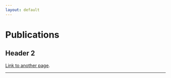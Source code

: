 ```yaml
---
layout: default
---
```

# Publications
<!--- Text can be **bold**, _italic_, or ~~strikethrough~~.--->
## Header 2

[Link to another page](./another-page.html).
* * *
<!---
### Small image
![Octocat](https://github.githubassets.com/images/icons/emoji/octocat.png)
### Large image
![Branching](https://guides.github.com/activities/hello-world/branching.png)
--->